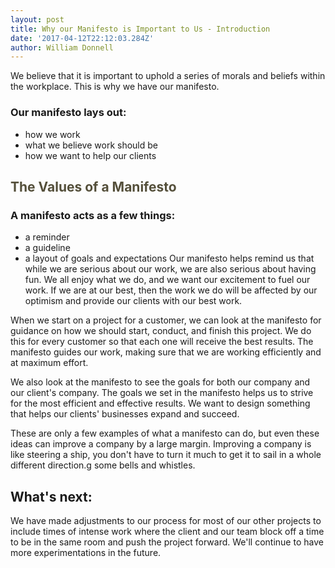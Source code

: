 ```yaml
---
layout: post
title: Why our Manifesto is Important to Us - Introduction
date: '2017-04-12T22:12:03.284Z'
author: William Donnell
---
```


We believe that it is important to uphold a series of morals and beliefs within the workplace. This is why we have our manifesto.

### Our manifesto lays out:

- how we work
- what we believe work should be
- how we want to help our clients

## <span style="color: #544f3a;">The Values of a Manifesto</span>

### A manifesto acts as a few things:

- a reminder
- a guideline
- a layout of goals and expectations
  Our manifesto helps remind us that while we are serious about our work, we are also serious about having fun. We all enjoy what we do, and we want our excitement to fuel our work. If we are at our best, then the work we do will be affected by our optimism and provide our clients with our best work.

When we start on a project for a customer, we can look at the manifesto for guidance on how we should start, conduct, and finish this project. We do this for every customer so that each one will receive the best results. The manifesto guides our work, making sure that we are working efficiently and at maximum effort.

We also look at the manifesto to see the goals for both our company and our client's company. The goals we set in the manifesto helps us to strive for the most efficient and effective results. We want to design something that helps our clients' businesses expand and succeed.

These are only a few examples of what a manifesto can do, but even these ideas can improve a company by a large margin. Improving a company is like steering a ship, you don't have to turn it much to get it to sail in a whole different direction.g some bells and whistles.

## What's next:

We have made adjustments to our process for most of our other projects to include times of intense work where the client and our team block off a time to be in the same room and push the project forward. We'll continue to have more experimentations in the future.
